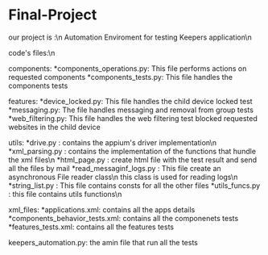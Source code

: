# Final-Project
our project is :\n
Automation Enviroment for testing Keepers application\n

code's files:\n

components:
*components_operations.py: This file performs actions on requested components
*components_tests.py: This file handles the components tests

features:
*device_locked.py: This file handles the child device locked test
*messaging.py: The file handles messaging and removal from group tests
*web_filtering.py: This file handles the web filtering test blocked requested websites in the child device

utils:
*drive.py : contains the appium's driver implementation\n
*xml_parsing.py : contains the implementation of the functions that hundle the xml files\n
*html_page.py : create html file with the test result and send all the files by mail
*read_messaginf_logs.py : This file create an asynchronous File reader class\n
                          this class is used for reading logs\n
*string_list.py : This file contains consts for all the other files
*utils_funcs.py : this file contains utils functions\n

xml_files:
*applications.xml: contains all the apps details
*components_behavior_tests.xml: contains all the componenets tests
*features_tests.xml: contains all the features tests

keepers_automation.py: the amin file that run all the tests
